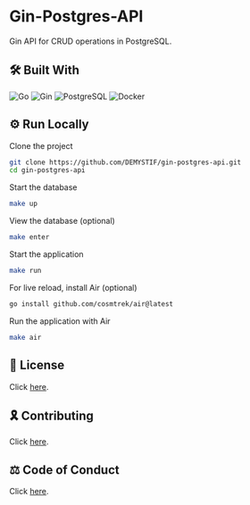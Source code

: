 # Gin-Postgres-API

Gin API for CRUD operations in PostgreSQL.

## 🛠 Built With

![Go](https://img.shields.io/badge/go-2F4F4F?style=for-the-badge&logo=go)
![Gin](https://img.shields.io/badge/gin-2F4F4F?style=for-the-badge&logo=go)
![PostgreSQL](https://img.shields.io/badge/postgresql-2F4F4F?style=for-the-badge&logo=postgresql)
![Docker](https://img.shields.io/badge/docker-2F4F4F?style=for-the-badge&logo=docker)

## ⚙️ Run Locally

Clone the project

```bash
git clone https://github.com/DEMYSTIF/gin-postgres-api.git
cd gin-postgres-api
```

Start the database

```bash
make up
```

View the database (optional)

```bash
make enter
```

Start the application

```bash
make run
```

For live reload, install Air (optional)

```bash
go install github.com/cosmtrek/air@latest
```

Run the application with Air

```bash
make air
```

## 📜 License

Click [here](./LICENSE.md).

## 🎗️ Contributing

Click [here](./CONTRIBUTING.md).

## ⚖️ Code of Conduct

Click [here](./CODE_OF_CONDUCT.md).

